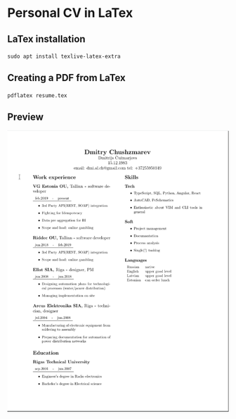 # Personal CV in LaTex
## LaTex installation
`sudo apt install texlive-latex-extra`
## Creating a PDF from LaTex
`pdflatex resume.tex`
## Preview
![preview](./resume_preview.png)
